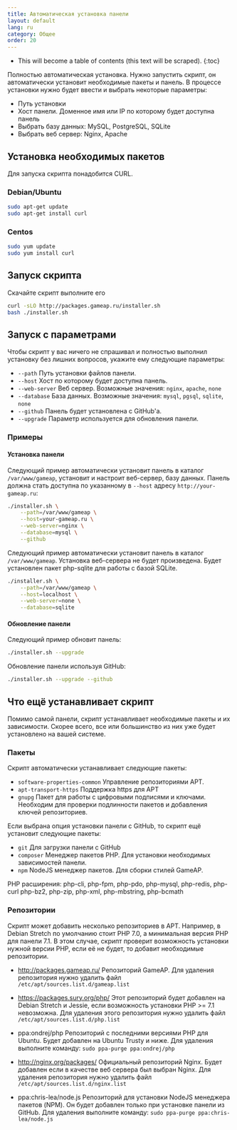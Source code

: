 ```yaml
---
title: Автоматическая установка панели
layout: default
lang: ru
category: Общее
order: 20
---
```


* This will become a table of contents (this text will be scraped).
{:toc}

Полностью автоматическая установка. Нужно запустить скрипт, он автоматически установит необходимые пакеты и панель. В процессе установки нужно будет ввести и выбрать некоторые параметры:

- Путь установки
- Хост панели. Доменное имя или IP по которому будет доступна панель
- Выбрать базу данных: MySQL, PostgreSQL, SQLite
- Выбрать веб сервер: Nginx, Apache

## Установка необходимых пакетов

Для запуска скрипта понадобится CURL.

### Debian/Ubuntu

```bash
sudo apt-get update
sudo apt-get install curl
```

### Centos

```bash
sudo yum update
sudo yum install curl
```


## Запуск скрипта

Скачайте скрипт выполните его
```bash
curl -sLO http://packages.gameap.ru/installer.sh
bash ./installer.sh
```

## Запуск с параметрами

Чтобы скрипт у вас ничего не спрашивал и полностью выполнил установку без
лишних вопросов, укажите ему следующие параметры:

- `--path` Путь установки файлов панели.
- `--host` Хост по которому будет доступна панель.
- `--web-server` Веб сервер. Возможные значения: `nginx`, `apache`, `none`
- `--database` База данных. Возможные значения: `mysql`, `pgsql`, `sqlite`, `none`
- `--github` Панель будет установлена с GitHub'а.
- `--upgrade` Параметр используется для обновления панели.

### Примеры

#### Установка панели

Следующий пример автоматически установит панель в каталог `/var/www/gameap`, установит и настроит веб-сервер, базу данных. Панель должна стать доступна по указанному в `--host` адресу `http://your-gameap.ru`:

```bash
./installer.sh \
    --path=/var/www/gameap \
    --host=your-gameap.ru \
    --web-server=nginx \
    --database=mysql \
    --github
```

Следующий пример автоматически установит панель в каталог `/var/www/gameap`. Установка веб-сервера не будет произведена. Будет установлен пакет php-sqlite для работы с базой SQLite.
```bash
./installer.sh \
    --path=/var/www/gameap \
    --host=localhost \
    --web-server=none \
    --database=sqlite
```

#### Обновление панели

Следующий пример обновит панель:
```bash
./installer.sh --upgrade
```

Обновление панели используя GitHub:
```bash
./installer.sh --upgrade --github
```

## Что ещё устанавливает скрипт

Помимо самой панели, скрипт устанавливает необходимые пакеты и их зависимости. Скорее всего, все или большинство из них уже будет установлено на вашей системе.

### Пакеты

Скрипт автоматически устанавливает следующие пакеты:

- `software-properties-common` Управление репозиториями APT.
- `apt-transport-https` Поддержка https для APT
- `gnupg` Пакет для работы с цифровыми подписями и ключами. Необходим для проверки подлинности пакетов и добавления ключей репозиториев.

Если выбрана опция установки панели с GitHub, то скрипт ещё установит следующие пакеты:
- `git` Для загрузки панели с GitHub
- `composer` Менеджер пакетов PHP. Для установки необходимых зависимостей панели.
- `npm` NodeJS менеджер пакетов. Для сборки стилей GameAP.

PHP расширения: php-cli, php-fpm, php-pdo, php-mysql, php-redis, php-curl 
php-bz2, php-zip, php-xml, php-mbstring, php-bcmath

### Репозитории

Скрипт может добавить несколько репозиториев в APT. Например, в Debian Stretch по умолчанию стоит PHP 7.0, а минимальная версия PHP для панели 7.1. В этом случае, скрипт проверит возможность установки нужной версии PHP, если её не будет, то добавит необходимые репозитории.

- http://packages.gameap.ru/
Репозиторий GameAP. Для удаления репозитория нужно удалить файл `/etc/apt/sources.list.d/gameap.list`

- https://packages.sury.org/php/
Этот репозиторий будет добавлен на Debian Stretch и Jessie, если возможность установки PHP >= 7.1 невозможна.
Для удаления этого репозитория нужно удалить файл `/etc/apt/sources.list.d/php.list`

- ppa:ondrej/php
Репозиторий с последними версиями PHP для Ubuntu. Будет добавлен на Ubuntu Trusty и ниже.
Для удаления выполните команду: `sudo ppa-purge ppa:ondrej/php`

- http://nginx.org/packages/
Официальный репозиторий Nginx. Будет добавлен если в качестве веб сервера был выбран Nginx.
Для удаления репозитория нужно удалить файл `/etc/apt/sources.list.d/nginx.list`

- ppa:chris-lea/node.js
Репозиторий для установки NodeJS менеджера пакетов (NPM). Он будет добавлен только при установке панели из GitHub.
Для удаления выполните команду: `sudo ppa-purge ppa:chris-lea/node.js`